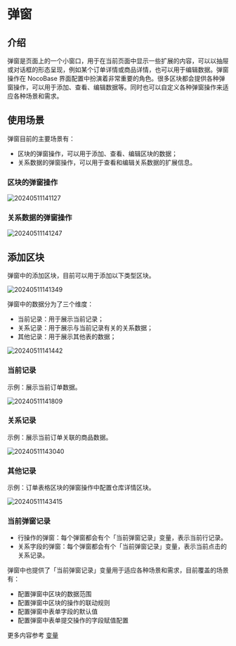 # 弹窗

## 介绍

弹窗是页面上的一个小窗口，用于在当前页面中显示一些扩展的内容，可以以抽屉或对话框的形态呈现，例如某个订单详情或商品详情，也可以用于编辑数据。弹窗操作在 NocoBase 界面配置中扮演着非常重要的角色。很多区块都会提供各种弹窗操作，可以用于添加、查看、编辑数据等。同时也可以自定义各种弹窗操作来适应各种场景和需求。

## 使用场景

弹窗目前的主要场景有：

- 区块的弹窗操作，可以用于添加、查看、编辑区块的数据；
- 关系数据的弹窗操作，可以用于查看和编辑关系数据的扩展信息。

### 区块的弹窗操作

![20240511141127](https://static-docs.nocobase.com/20240511141127.png)

### 关系数据的弹窗操作

![20240511141247](https://static-docs.nocobase.com/20240511141247.png)

## 添加区块

弹窗中的添加区块，目前可以用于添加以下类型区块。

![20240511141349](https://static-docs.nocobase.com/20240511141349.png)

弹窗中的数据分为了三个维度：

- 当前记录：用于展示当前记录；
- 关系记录：用于展示与当前记录有关的关系数据；
- 其他记录：用于展示其他表的数据；

![20240511141442](https://static-docs.nocobase.com/20240511141442.png)

### 当前记录

示例：展示当前订单数据。

![20240511141809](https://static-docs.nocobase.com/20240511141809.gif)

### 关系记录

示例：展示当前订单关联的商品数据。

![20240511143040](https://static-docs.nocobase.com/20240511143040.gif)


### 其他记录

示例：订单表格区块的弹窗操作中配置仓库详情区块。

![20240511143415](https://static-docs.nocobase.com/20240511143415.gif)
### 当前弹窗记录

- 行操作的弹窗：每个弹窗都会有个「当前弹窗记录」变量，表示当前行记录。
- 关系字段的弹窗：每个弹窗都会有个「当前弹窗记录」变量，表示当前点击的关系记录。

弹窗中也提供了「当前弹窗记录」变量用于适应各种场景和需求，目前覆盖的场景有：

- 配置弹窗中区块的数据范围
- 配置弹窗中区块的操作的联动规则
- 配置弹窗中表单字段的默认值
- 配置弹窗中表单提交操作的字段赋值配置


更多内容参考 [变量](/handbook/ui/variables)
